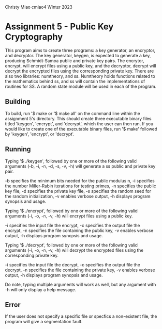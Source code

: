 Christy Miao 
cmiao4
Winter 2023
# Assignment 5 - Public Key Cryptography

This program aims to create three programs: a key generator, an encryptor, and decryptor. The key generator, keygen, is expected to generate a key, producing Schmidt-Samoa public and private key pairs. The encrytor, encrypt, will encrypt files using a public key, and the decryptor, decrypt will decrypt the encrypted files using the corresponding private key. There are also two libraries: numtheory, and ss. Numtheory holds functions related to the mathematics behind ss, and ss will contain the implementations of routines for SS. A random state module will be used in each of the program. 

## Building

To build, run '$ make or '$ make all' on the command line within the assignment 5's directory. This should create three executable binary files titled 'keygen', 'encrypt', and 'decrypt', which the user can then run. If you would like to create one of the executable binary files, run '$ make' followed by 'keygen', 'encrypt', or 'decrypt'. 

## Running

Typing '$ ./keygen', followed by one or more of the following valid arguments (-b, -i, -n, -d, -s, -v, -h) will generate a ss public and private key pair.

-b specifies the minimum bits needed for the public modulus n, -i specifies the number Miller-Rabin iterations for testing primes, -n specifies the public key file, -d specifies the private key file, -s specifies the random seed for the random initialization, -v enables verbose output, -h displays program synopsis and usage.

Typing '$ ./encrypt', followed by one or more of the following valid arguments (-i, -o, -n, -v, -h) will encrypt files using a public key.

-i specifies the input file the encrypt, -o specifies the output file the encrypt, -n specifies the file containing the public key, -v enables verbose output, -h displays program synopsis and usage.

Typing '$ ./decrypt', followed by one or more of the following valid arguments (-i, -o, -n, -v, -h) will decrypt the encrypted files using the corresponding private key.

-i specifies the input file the decrypt, -o specifies the output file the decrypt, -n specifies the file containing the private key, -v enables verbose output, -h displays program synopsis and usage.

Do note, typing multiple arguments will work as well, but any argument with -h will only display a help message.

## Error

If the user does not specify a specific file or specfics a non-existent file, the program will give a segmentation fault. 
